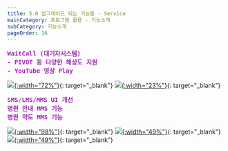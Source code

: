 ```yaml
---
title: 5.0 업그레이드 되는 기능들 - Service
mainCategory: 프로그램 활용 - 기능소개
subCategory: 기능소개
pageOrder: 16
---
```


<pre style="color:#9C26B0; font-weight:Bold">
WaitCall (대기자시스템)
- PIVOT 등 다양한 해상도 지원
- YouTube 영상 Play
</pre>

[![](/images/{{page.url}}_1.png){:width="72%"}](/images/{{page.url}}_1.png){: target="_blank"}
[![](/images/{{page.url}}_2.png){:width="23%"}](/images/{{page.url}}_2.png){: target="_blank"}

<pre style="color:#9C26B0; font-weight:Bold">
SMS/LMS/MMS UI 개선
병원 안내 MMS 기능
병원 약도 MMS 기능
</pre>

[![](/images/{{page.url}}_3.png){:width="98%"}](/images/{{page.url}}_3.png){: target="_blank"}
[![](/images/{{page.url}}_4.png){:width="49%"}](/images/{{page.url}}_4.png){: target="_blank"}
[![](/images/{{page.url}}_5.png){:width="49%"}](/images/{{page.url}}_5.png){: target="_blank"}